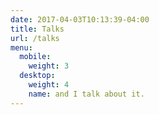 ```yaml
---
date: 2017-04-03T10:13:39-04:00
title: Talks
url: /talks
menu:
  mobile:
    weight: 3
  desktop:
    weight: 4
    name: and I talk about it.
---
```

